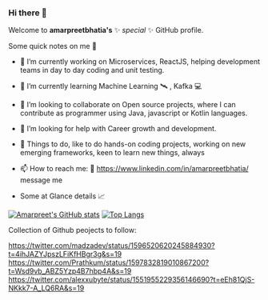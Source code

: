 ### Hi there 👋

Welcome to **amarpreetbhatia's** ✨ _special_ ✨ GitHub profile.

Some quick notes on me 💠

- 🔭 I’m currently working on Microservices, ReactJS, helping development teams in day to day coding and unit testing.
- 🌱 I’m currently learning Machine Learning 🛰️ , Kafka 💻
- 👯 I’m looking to collaborate on Open source projects, where I can contribute as programmer using Java, javascript or Kotlin languages.
- 🤔 I’m looking for help with Career growth and development.
- 💬 Things to do, like to do hands-on coding projects, working on new emerging frameworks, keen to learn new things, always
- 📫 How to reach me: 📲 https://www.linkedin.com/in/amarpreetbhatia/ message me

- Some at Glance details 📈


[![Amarpreet's GitHub stats](https://github-readme-stats.vercel.app/api?username=amarpreetbhatia&show_icons=true&theme=tokyonight)](https://github.com/amarpreetbhatia/github-readme-stats)
[![Top Langs](https://github-readme-stats.vercel.app/api/top-langs/?username=amarpreetbhatia&count_private=true&layout=compact&show_icons=true&theme=tokyonight)](https://github.com/amarpreetbhatia/github-readme-stats)

Collection of Github peojects to follow:

https://twitter.com/madzadev/status/1596520620245884930?t=4ihJAZYJpszLFiKfHBgr3g&s=19
https://twitter.com/Prathkum/status/1597832819010867200?t=Wsd9vb_ABZ5Yzp4B7hbp4A&s=19
https://twitter.com/alexxubyte/status/1551955229356146690?t=eEh81QjS-NKkk7-A_LQ6RA&s=19
